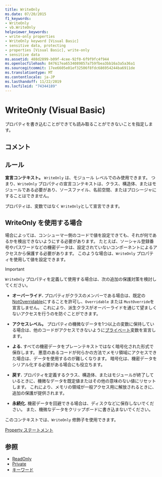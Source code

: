 ```yaml
---
title: WriteOnly
ms.date: 07/20/2015
f1_keywords:
- WriteOnly
- vb.WriteOnly
helpviewer_keywords:
- write-only properties
- WriteOnly keyword [Visual Basic]
- sensitive data, protecting
- properties [Visual Basic], write-only
- sensitive data
ms.assetid: 488d2899-b09f-4cee-92f0-6f9f9fc4f944
ms.openlocfilehash: 847617ea6534089857a759fbea3bb16a3a5a36a1
ms.sourcegitcommit: 17ee6605e01ef32506f8fdc686954244ba6911de
ms.translationtype: MT
ms.contentlocale: ja-JP
ms.lasthandoff: 11/22/2019
ms.locfileid: "74344189"
---
```

# <a name="writeonly-visual-basic"></a>WriteOnly (Visual Basic)
プロパティを書き込むことができても読み取ることができないことを指定します。  
  
## <a name="remarks"></a>コメント  
  
## <a name="rules"></a>ルール  
 **宣言コンテキスト。** `WriteOnly` は、モジュール レベルでのみ使用できます。 つまり、`WriteOnly` プロパティの宣言コンテキストは、クラス、構造体、またはモジュールである必要があり、ソースファイル、名前空間、またはプロシージャにすることはできません。  
  
 プロパティは、変数ではなく `WriteOnly`として宣言できます。  
  
## <a name="when-to-use-writeonly"></a>WriteOnly を使用する場合  
 場合によっては、コンシューマー側のコードで値を設定できても、それが何であるかを検出できないようにする必要があります。 たとえば、ソーシャル登録番号やパスワードなどの機密データは、設定されていないコンポーネントによるアクセスから保護する必要があります。 このような場合は、`WriteOnly` プロパティを使用して値を設定できます。  
  
> [!IMPORTANT]
> `WriteOnly` プロパティを定義して使用する場合は、次の追加の保護対策を検討してください。  
  
- **オーバーライド.** プロパティがクラスのメンバーである場合は、既定の[NotOverridable](../../../visual-basic/language-reference/modifiers/notoverridable.md)にすることを許可し、`Overridable` または `MustOverride`を宣言しません。 これにより、派生クラスがオーバーライドを通じて望ましくないアクセスを行うのを防ぐことができます。  
  
- **アクセスレベル。** プロパティの機微なデータを1つ以上の変数に保持している場合は、他のコードがアクセスできないように[プライベート](../../../visual-basic/language-reference/modifiers/private.md)変数を宣言します。  
  
- **よる.** すべての機密データをプレーンテキストではなく暗号化された形式で保存します。 悪意のあるコードが何らかの方法でメモリ領域にアクセスできた場合は、データを使用するのが難しくなります。 暗号化は、機密データをシリアル化する必要がある場合にも役立ちます。  
  
- **戻す.** プロパティを定義するクラス、構造体、またはモジュールが終了しているときに、機微なデータを既定値またはその他の意味のない値にリセットします。 これにより、メモリの領域が一般アクセス用に解放されるときに、追加の保護が提供されます。  
  
- **永続化.** 機密データを回避できる場合は、ディスクなどに保存しないでください。 また、機微なデータをクリップボードに書き込まないでください。  
  
 このコンテキストでは、`WriteOnly` 修飾子を使用できます。  
  
 [Property ステートメント](../../../visual-basic/language-reference/statements/property-statement.md)  
  
## <a name="see-also"></a>参照

- [ReadOnly](../../../visual-basic/language-reference/modifiers/readonly.md)
- [Private](../../../visual-basic/language-reference/modifiers/private.md)
- [キーワード](../../../visual-basic/language-reference/keywords/index.md)

